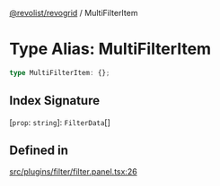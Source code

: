 [@revolist/revogrid](README.md) / MultiFilterItem

# Type Alias: MultiFilterItem

```ts
type MultiFilterItem: {};
```

## Index Signature

 \[`prop`: `string`\]: `FilterData`[]

## Defined in

[src/plugins/filter/filter.panel.tsx:26](https://github.com/revolist/revogrid/blob/7dbd661cfbca0ebdb4daac15bcf7a7879e23703b/src/plugins/filter/filter.panel.tsx#L26)

